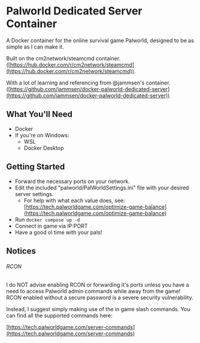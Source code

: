 # Palworld Dedicated Server Container

A Docker container for the online survival game Palworld, designed to be as simple as I can make it.

Built on the cm2network/steamcmd container. ([https://hub.docker.com/r/cm2network/steamcmd](https://hub.docker.com/r/cm2network/steamcmd)).

With a lot of learning and referencing from @jammsen's container. ([https://github.com/jammsen/docker-palworld-dedicated-server](https://github.com/jammsen/docker-palworld-dedicated-server))



## What You'll Need

- Docker
- If you're on Windows:
  - WSL
  - Docker Desktop

## Getting Started

- Forward the necessary ports on your network.
- Edit the included "palworld/PalWorldSettings.ini" file with your desired server settings.
  - For help with what each value does, see: [https://tech.palworldgame.com/optimize-game-balance](https://tech.palworldgame.com/optimize-game-balance)
- Run `docker compose up -d`
- Connect in game via IP:PORT
- Have a good ol time with your pals!

## Notices

###### RCON

I do NOT advise enabling RCON or forwarding it's ports unless you have a need to access Palworld admin commands while away from the game! RCON enabled without a secure password is a severe security vulnerability.

Instead, I suggest simply making use of the in game slash commands. You can find all the supported commands here:

[https://tech.palworldgame.com/server-commands](https://tech.palworldgame.com/server-commands)
